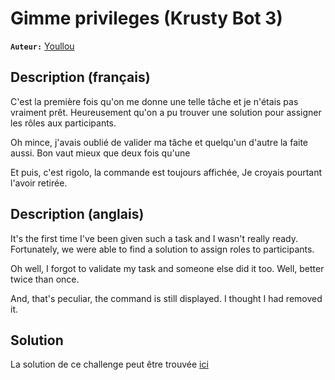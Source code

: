 # Gimme privileges (Krusty Bot 3)

**`Auteur:`** [Youllou](https://youllou.com)

## Description (français)

C'est la première fois qu'on me donne une telle tâche et je n'étais pas vraiment prêt. 
Heureusement qu'on a pu trouver une solution pour assigner les rôles aux participants. 

Oh mince, j'avais oublié de valider ma tâche et quelqu'un d'autre la faite aussi. Bon vaut mieux que deux fois qu'une

Et puis, c'est rigolo, la commande est toujours affichée, Je croyais pourtant l'avoir retirée.

## Description (anglais)

It's the first time I've been given such a task and I wasn't really ready.
Fortunately, we were able to find a solution to assign roles to participants.

Oh well, I forgot to validate my task and someone else did it too. Well, better twice than once.

And, that's peculiar, the command is still displayed. I thought I had removed it.

## Solution

La solution de ce challenge peut être trouvée [ici](solution/)